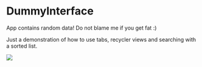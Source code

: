 # DummyInterface
App contains random data! Do not blame me if you get fat :) 

Just a demonstration of how to use tabs, recycler views and searching with a sorted list. 


![](https://imgur.com/a/sHm81)
